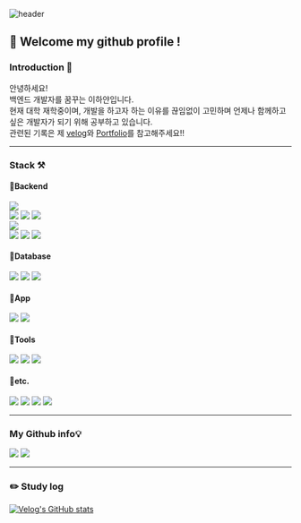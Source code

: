 <div> 

![header](https://capsule-render.vercel.app/api?type=waving&color=gradient&height=120&animation=fadeIn&section=footer&text=hayannn🚗🚘🚛&fontAlign=50)
##  :wave: Welcome my github profile !
### Introduction 🧸
안녕하세요!<br>
백엔드 개발자를 꿈꾸는 이하얀입니다.<br>
현재 대학 재학중이며, 개발을 하고자 하는 이유를 끊임없이 고민하며 언제나 함께하고 싶은 개발자가 되기 위해 공부하고 있습니다.<br>
관련된 기록은 제 [velog](https://velog.io/@dlgkdis801)와 [Portfolio](https://hayanlee.notion.site/hayanlee/0e89f3a2c1b34fff9b83ccd5ca0716ea)를 참고해주세요!!

---
  
### Stack ⚒️
#### 📍Backend
<img src="https://img.shields.io/badge/JAVA-007396?style=for-the-badge&logo=Java&logoColor=white">
<br>
<img src="https://img.shields.io/badge/Spring-6DB33F?style=for-the-badge&logo=Spring&logoColor=white">
<img src="https://img.shields.io/badge/SpringBoot-6DB33F?style=for-the-badge&logo=SpringBoot&logoColor=white">
<img src="https://img.shields.io/badge/Spring Data JPA-6DB33F?style=for-the-badge&logo=Spring Data JPA&logoColor=white">
<br>
<img src="https://img.shields.io/badge/PHP-777BB4?style=for-the-badge&logo=php&logoColor=white"/>

<br>
<img src="https://img.shields.io/badge/Linux-FCC624?style=for-the-badge&logo=linux&logoColor=black"/>
<img src="https://img.shields.io/badge/aws-232F3E?style=for-the-badge&logo=Amazon aws&logoColor=white">
<img src="https://img.shields.io/badge/Postman-FF6C37?style=for-the-badge&logo=Postman&logoColor=white"/>
<br>

#### 📍Database
<img src="https://img.shields.io/badge/MySQL-4479A1?style=for-the-badge&logo=MySQL&logoColor=white">
<img src="https://img.shields.io/badge/MariaDB-003545?style=for-the-badge&logo=mariaDB&logoColor=white"/>
<img src="https://img.shields.io/badge/Redis-red?style=for-the-badge&logo=Redis&logoColor=white"/>
<br>

#### 📍App
<img src="https://img.shields.io/badge/Android Studio-3DDC84?style=for-the-badge&logo=Android Studio&logoColor=white"/>
<img src="https://img.shields.io/badge/Firebase-FFCA28?style=for-the-badge&logo=firebase&logoColor=black"/>
<br>


#### 📍Tools
<img src="https://img.shields.io/badge/Eclipse-2C2255?style=for-the-badge&logo=Eclipse%20IDE&logoColor=white">
<img src="https://img.shields.io/badge/IntelliJ IDEA-00BFFF?style=for-the-badge&logo=IntelliJIDEA%20IDE&logoColor=white">
<img src="https://img.shields.io/badge/VSCode-007ACC?style=for-the-badge&logo=VisualStudioCode&logoColor=white">
<br>

#### 📍etc.
<img src="https://img.shields.io/badge/github-181717?style=for-the-badge&logo=github&logoColor=white" >
<img src="https://img.shields.io/badge/JavaScript-F7DF1E?style=for-the-badge&logo=JavaScript&logoColor=white">
<img src="https://img.shields.io/badge/HTML5-E34F26?style=for-the-badge&logo=HTML5&logoColor=white">
<img src="https://img.shields.io/badge/CSS3-1572B6?style=for-the-badge&logo=CSS3&logoColor=white">

---

### My Github info💡
<img src="https://github-readme-stats.vercel.app/api/top-langs/?username=hayannn&layout=compact">
<img src="https://github-readme-stats.vercel.app/api?username=hayannn&show_icons=true&hide=stars&count_private=true">

---
  
### :pencil2: Study log
[![Velog's GitHub stats](https://velog-readme-stats.vercel.app/api?name=dlgkdis801)](https://velog.io/@dlgkdis801)

</div>
